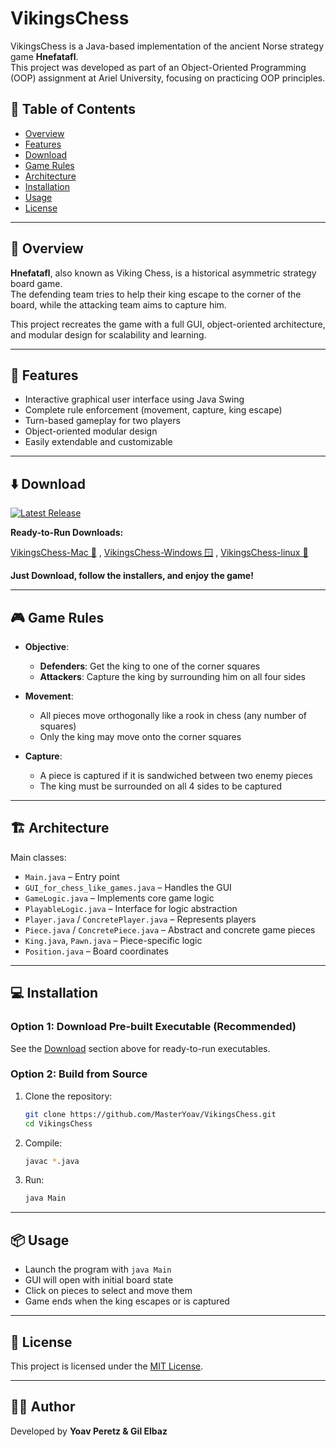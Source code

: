 # VikingsChess

VikingsChess is a Java-based implementation of the ancient Norse strategy game **Hnefatafl**.  
This project was developed as part of an Object-Oriented Programming (OOP) assignment at Ariel University, focusing on practicing OOP principles.

## 📌 Table of Contents
- [Overview](#-overview)
- [Features](#-features)
- [Download](#-download)
- [Game Rules](#-game-rules)
- [Architecture](#-architecture)
- [Installation](#-installation)
- [Usage](#-usage)
- [License](#-license)

---

## 🧠 Overview

**Hnefatafl**, also known as Viking Chess, is a historical asymmetric strategy board game.  
The defending team tries to help their king escape to the corner of the board, while the attacking team aims to capture him.

This project recreates the game with a full GUI, object-oriented architecture, and modular design for scalability and learning.

---

## 🚀 Features
- Interactive graphical user interface using Java Swing
- Complete rule enforcement (movement, capture, king escape)
- Turn-based gameplay for two players
- Object-oriented modular design
- Easily extendable and customizable

---

## ⬇️ Download

[![Latest Release](https://img.shields.io/github/v/release/MasterYoav/VikingsChess?label=Latest%20Release&style=for-the-badge)](https://github.com/MasterYoav/VikingsChess/releases/latest)

**Ready-to-Run Downloads:**

[VikingsChess-Mac 🍎](https://github.com/MasterYoav/VikingsChess/releases/latest/download/VikingsChess-1.0.3.dmg) ,
[VikingsChess-Windows 🪟](https://github.com/MasterYoav/VikingsChess/releases/latest/download/VikingsChess-1.0.3.exe) ,
[VikingsChess-linux 🐧](https://github.com/MasterYoav/VikingsChess/releases/latest/download/VikingsChess_1.0.3_amd64.deb)

**Just Download, follow the installers, and enjoy the game!**

---

## 🎮 Game Rules

- **Objective**:
  - **Defenders**: Get the king to one of the corner squares
  - **Attackers**: Capture the king by surrounding him on all four sides

- **Movement**:
  - All pieces move orthogonally like a rook in chess (any number of squares)
  - Only the king may move onto the corner squares

- **Capture**:
  - A piece is captured if it is sandwiched between two enemy pieces
  - The king must be surrounded on all 4 sides to be captured

---

## 🏗️ Architecture

Main classes:
- `Main.java` – Entry point
- `GUI_for_chess_like_games.java` – Handles the GUI
- `GameLogic.java` – Implements core game logic
- `PlayableLogic.java` – Interface for logic abstraction
- `Player.java` / `ConcretePlayer.java` – Represents players
- `Piece.java` / `ConcretePiece.java` – Abstract and concrete game pieces
- `King.java`, `Pawn.java` – Piece-specific logic
- `Position.java` – Board coordinates

---

## 💻 Installation

### Option 1: Download Pre-built Executable (Recommended)
See the [Download](#-download) section above for ready-to-run executables.

### Option 2: Build from Source
1. Clone the repository:
   ```bash
   git clone https://github.com/MasterYoav/VikingsChess.git
   cd VikingsChess
   ```

2. Compile:
   ```bash
   javac *.java
   ```

3. Run:
   ```bash
   java Main
   ```

---

## 📦 Usage

- Launch the program with `java Main`
- GUI will open with initial board state
- Click on pieces to select and move them
- Game ends when the king escapes or is captured

---

## 📄 License

This project is licensed under the [MIT License](LICENSE).

---

## 👨‍🎓 Author

Developed by **Yoav Peretz & Gil Elbaz**  
